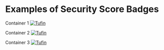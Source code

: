 # Examples of Security Score Badges


Container 1 [![Tufin](https://securecloud.tufin.io/api/generic-bank/retail/badges/security-score?image=tufinim/generic-bank:cia-latest&token=9eb72408-bd28-4dbd-9ca0-3ce6892fbabb)](https://securecloud.tufin.io/ui/#/generic-bank/retail/grid/scans?image=tufinim/generic-bank)

Container 2 [![Tufin](https://securecloud.tufin.io/api/generic-bank/retail/badges/security-score?image=tufinim/postgres:cia-latest&token=46996438-6a77-4f9b-86cc-8a5308ff8966)](https://securecloud.tufin.io/ui/#/generic-bank/retail/grid/scans?image=tufinim/postgres)

Container 3 [![Tufin](https://securecloud.tufin.io/api/generic-bank/retail/badges/security-score?image=tufinim/generic-bank-indexer:cia-latest&token=46996438-6a77-4f9b-86cc-8a5308ff8966)](https://securecloud.tufin.io/ui/#/generic-bank/retail/grid/scans?image=tufinim/generic-bank-indexer)
